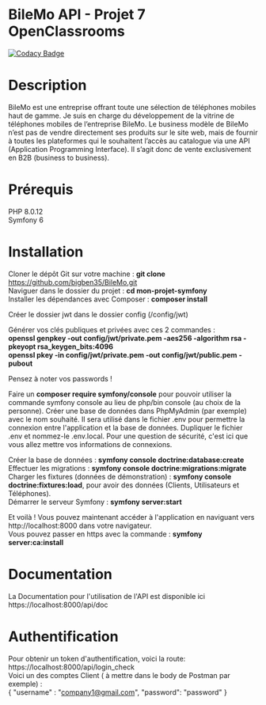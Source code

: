 # BileMo API - Projet 7 OpenClassrooms

[![Codacy Badge](https://app.codacy.com/project/badge/Grade/0b8d754e980b47afbb53006c7e672f12)](https://app.codacy.com/gh/bigben35/BileMo/dashboard?utm_source=gh&utm_medium=referral&utm_content=&utm_campaign=Badge_grade)

# Description
BileMo est une entreprise offrant toute une sélection de téléphones mobiles haut de gamme.
Je suis en charge du développement de la vitrine de téléphones mobiles de l’entreprise BileMo. Le business modèle de BileMo n’est pas de vendre directement ses produits sur le site web, mais de fournir à toutes les plateformes qui le souhaitent l’accès au catalogue via une API (Application Programming Interface). Il s’agit donc de vente exclusivement en B2B (business to business).

# Prérequis
PHP 8.0.12  
Symfony 6

# Installation
Cloner le dépôt Git sur votre machine : **git clone** https://github.com/bigben35/BileMo.git  
Naviguer dans le dossier du projet : **cd mon-projet-symfony**  
Installer les dépendances avec Composer : **composer install**  

Créer le dossier jwt dans le dossier config (/config/jwt)  

Générer vos clés publiques et privées avec ces 2 commandes :   
**openssl genpkey -out config/jwt/private.pem -aes256 -algorithm rsa -pkeyopt rsa_keygen_bits:4096**  
**openssl pkey -in config/jwt/private.pem -out config/jwt/public.pem -pubout**  

Pensez à noter vos passwords !

Faire un **composer require symfony/console** pour pouvoir utiliser la commande symfony console au lieu de php/bin console (au choix de la personne). 
Créer une base de données dans PhpMyAdmin (par exemple) avec le nom souhaité. Il sera utilisé dans le fichier .env pour permettre la connexion entre l'application et la base de données. Dupliquer le fichier .env et nommez-le .env.local. Pour une question de sécurité, c'est ici que vous allez mettre vos informations de connexions.  

Créer la base de données : **symfony console doctrine:database:create**    
Effectuer les migrations : **symfony console doctrine:migrations:migrate**  
Charger les fixtures (données de démonstration) : **symfony console doctrine:fixtures:load**, pour avoir des données (Clients, Utilisateurs et Téléphones).  
Démarrer le serveur Symfony : **symfony server:start**  

Et voilà ! Vous pouvez maintenant accéder à l'application en naviguant vers http://localhost:8000 dans votre navigateur.  
Vous pouvez passer en https avec la commande : **symfony server:ca:install**

# Documentation
La Documentation pour l'utilisation de l'API est disponible ici https://localhost:8000/api/doc

# Authentification
Pour obtenir un token d'authentification, voici la route: https://localhost:8000/api/login_check  
Voici un des comptes Client ( à mettre dans le body de Postman par exemple) :   
{
    "username" : "company1@gmail.com",
    "password": "password"
}
